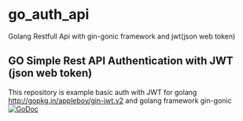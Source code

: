 # go_auth_api
Golang Restfull Api with gin-gonic framework and jwt(json web token)

## GO Simple Rest API Authentication with JWT (json web token)
 This repository is example basic auth with JWT for golang http://gopkg.in/appleboy/gin-jwt.v2 and golang framework gin-gonic [![GoDoc](https://godoc.org/github.com/gin-gonic/gin?status.svg)](https://godoc.org/github.com/gin-gonic/gin)
